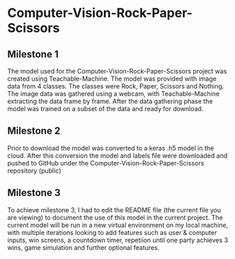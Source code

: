 # Computer-Vision-Rock-Paper-Scissors

## Milestone 1

The model used for the Computer-Vision-Rock-Paper-Scissors project was created using Teachable-Machine. The model was provided with image data from 4 classes. The classes were Rock, Paper, Scissors and Nothing. The image data was gathered using a webcam, with Teachable-Machine extracting the data frame by frame. After the data gathering phase the model was trained on a subset of the data and ready for download.

## Milestone 2

Prior to download the model was converted to a keras .h5 model in the cloud. After this conversion the model and labels file were downloaded and pushed to GitHub under the Computer-Vision-Rock-Paper-Scissors repository (public)

## Milestone 3

To achieve milestone 3, I had to edit the README file (the current file you are viewing) to document the use of this model in the current project. The current model will be run in a new virtual environment on my local machine, with multiple iterations looking to add features such as user & computer inputs, win screens, a countdown timer, repetiion until one party achieves 3 wins, game simulation and further optional features.